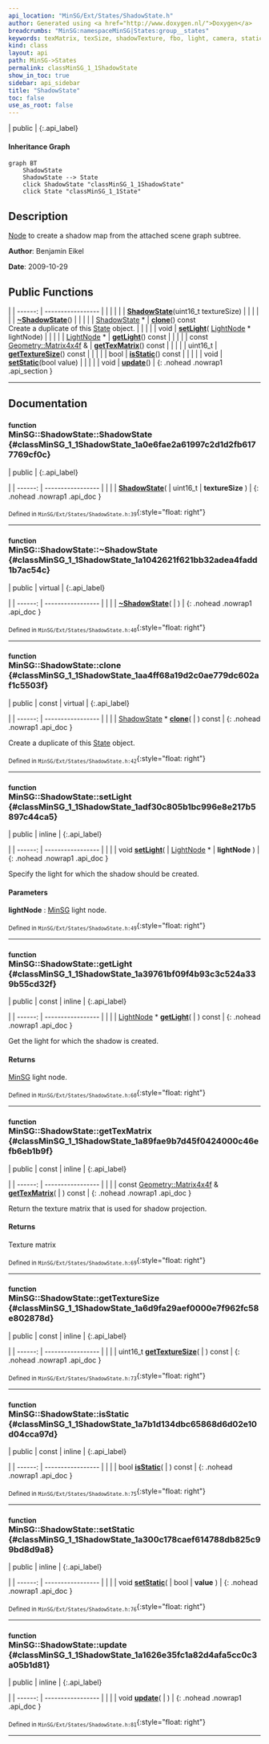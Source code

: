 ```yaml
---
api_location: "MinSG/Ext/States/ShadowState.h"
author: Generated using <a href="http://www.doxygen.nl/">Doxygen</a>
breadcrumbs: "MinSG:namespaceMinSG|States:group__states"
keywords: texMatrix, texSize, shadowTexture, fbo, light, camera, staticShadow, needsUpdate, ShadowState, ~ShadowState, clone, setLight, getLight, getTexMatrix, getTextureSize, isStatic, setStatic, update, ShadowState, updateShadowMap, doEnableState, doDisableState
kind: class
layout: api
path: MinSG->States
permalink: classMinSG_1_1ShadowState
show_in_toc: true
sidebar: api_sidebar
title: "ShadowState"
toc: false
use_as_root: false
---
```


| public |
{:.api_label}

#### Inheritance Graph

```mermaid
graph BT
	ShadowState
	ShadowState --> State
	click ShadowState "classMinSG_1_1ShadowState"
	click State "classMinSG_1_1State"
```

## Description



 [Node](classMinSG_1_1Node) to create a shadow map from the attached scene graph subtree.



**Author**: Benjamin Eikel



**Date**: 2009-10-29





## Public Functions

|
| ------: | ----------------- |
|  | |
|  | **[ShadowState](#classMinSG_1_1ShadowState_1a0e6fae2a61997c2d1d2fb6177769cf0c)**(uint16_t textureSize) |
|  | |
|  | **[~ShadowState](#classMinSG_1_1ShadowState_1a1042621f621bb32adea4fadd1b7ac54c)**() |
|  | |
| [ShadowState](classMinSG_1_1ShadowState) * | **[clone](#classMinSG_1_1ShadowState_1aa4ff68a19d2c0ae779dc602af1c5503f)**() const <br/> Create a duplicate of this [State](classMinSG_1_1State) object. |
|  | |
| void | **[setLight](#classMinSG_1_1ShadowState_1adf30c805b1bc996e8e217b5897c44ca5)**( [LightNode](classMinSG_1_1LightNode) * lightNode) |
|  | |
| [LightNode](classMinSG_1_1LightNode) * | **[getLight](#classMinSG_1_1ShadowState_1a39761bf09f4b93c3c524a339b55cd32f)**() const |
|  | |
| const [Geometry::Matrix4x4f](namespaceGeometry#namespaceGeometry_1a82edc9db7aa75d35100031d7d8010733) & | **[getTexMatrix](#classMinSG_1_1ShadowState_1a89fae9b7d45f0424000c46efb6eb1b9f)**() const |
|  | |
| uint16_t | **[getTextureSize](#classMinSG_1_1ShadowState_1a6d9fa29aef0000e7f962fc58e802878d)**() const |
|  | |
| bool | **[isStatic](#classMinSG_1_1ShadowState_1a7b1d134dbc65868d6d02e10d04cca97d)**() const |
|  | |
| void | **[setStatic](#classMinSG_1_1ShadowState_1a300c178caef614788db825c99bd8d9a8)**(bool value) |
|  | |
| void | **[update](#classMinSG_1_1ShadowState_1a1626e35fc1a82d4afa5cc0c3a05b1d81)**() |
{: .nohead .nowrap1 .api_section }


-------------------------------------------------------------------

## Documentation

### <small>function</small><br/> MinSG::ShadowState::ShadowState {#classMinSG_1_1ShadowState_1a0e6fae2a61997c2d1d2fb6177769cf0c}

| public |
{:.api_label}

|
| ------: | ----------------- |
|  |
|  **[ShadowState](#classMinSG_1_1ShadowState_1a0e6fae2a61997c2d1d2fb6177769cf0c)**( | uint16_t | **textureSize** ) |
{: .nohead .nowrap1 .api_doc }





<sub>Defined in `MinSG/Ext/States/ShadowState.h:39`</sub>{:style="float: right"}

-------------------------------------------------------------------

### <small>function</small><br/> MinSG::ShadowState::~ShadowState {#classMinSG_1_1ShadowState_1a1042621f621bb32adea4fadd1b7ac54c}

| public | virtual |
{:.api_label}

|
| ------: | ----------------- |
|  |
|  **[~ShadowState](#classMinSG_1_1ShadowState_1a1042621f621bb32adea4fadd1b7ac54c)**( |  ) |
{: .nohead .nowrap1 .api_doc }





<sub>Defined in `MinSG/Ext/States/ShadowState.h:40`</sub>{:style="float: right"}

-------------------------------------------------------------------

### <small>function</small><br/> MinSG::ShadowState::clone {#classMinSG_1_1ShadowState_1aa4ff68a19d2c0ae779dc602af1c5503f}

| public | const | virtual |
{:.api_label}

|
| ------: | ----------------- |
|  |
| [ShadowState](classMinSG_1_1ShadowState) * **[clone](#classMinSG_1_1ShadowState_1aa4ff68a19d2c0ae779dc602af1c5503f)**( |  ) const |
{: .nohead .nowrap1 .api_doc }

Create a duplicate of this [State](classMinSG_1_1State) object.





<sub>Defined in `MinSG/Ext/States/ShadowState.h:42`</sub>{:style="float: right"}

-------------------------------------------------------------------

### <small>function</small><br/> MinSG::ShadowState::setLight {#classMinSG_1_1ShadowState_1adf30c805b1bc996e8e217b5897c44ca5}

| public | inline |
{:.api_label}

|
| ------: | ----------------- |
|  |
| void **[setLight](#classMinSG_1_1ShadowState_1adf30c805b1bc996e8e217b5897c44ca5)**( |  [LightNode](classMinSG_1_1LightNode) * | **lightNode** ) |
{: .nohead .nowrap1 .api_doc }



Specify the light for which the shadow should be created.


#### Parameters
**lightNode**
:   [MinSG](namespaceMinSG) light node.







<sub>Defined in `MinSG/Ext/States/ShadowState.h:49`</sub>{:style="float: right"}

-------------------------------------------------------------------

### <small>function</small><br/> MinSG::ShadowState::getLight {#classMinSG_1_1ShadowState_1a39761bf09f4b93c3c524a339b55cd32f}

| public | const | inline |
{:.api_label}

|
| ------: | ----------------- |
|  |
| [LightNode](classMinSG_1_1LightNode) * **[getLight](#classMinSG_1_1ShadowState_1a39761bf09f4b93c3c524a339b55cd32f)**( |  ) const |
{: .nohead .nowrap1 .api_doc }



Get the light for which the shadow is created.


#### Returns
 [MinSG](namespaceMinSG) light node.





<sub>Defined in `MinSG/Ext/States/ShadowState.h:60`</sub>{:style="float: right"}

-------------------------------------------------------------------

### <small>function</small><br/> MinSG::ShadowState::getTexMatrix {#classMinSG_1_1ShadowState_1a89fae9b7d45f0424000c46efb6eb1b9f}

| public | const | inline |
{:.api_label}

|
| ------: | ----------------- |
|  |
| const [Geometry::Matrix4x4f](namespaceGeometry#namespaceGeometry_1a82edc9db7aa75d35100031d7d8010733) & **[getTexMatrix](#classMinSG_1_1ShadowState_1a89fae9b7d45f0424000c46efb6eb1b9f)**( |  ) const |
{: .nohead .nowrap1 .api_doc }



Return the texture matrix that is used for shadow projection.


#### Returns
Texture matrix





<sub>Defined in `MinSG/Ext/States/ShadowState.h:69`</sub>{:style="float: right"}

-------------------------------------------------------------------

### <small>function</small><br/> MinSG::ShadowState::getTextureSize {#classMinSG_1_1ShadowState_1a6d9fa29aef0000e7f962fc58e802878d}

| public | const | inline |
{:.api_label}

|
| ------: | ----------------- |
|  |
| uint16_t **[getTextureSize](#classMinSG_1_1ShadowState_1a6d9fa29aef0000e7f962fc58e802878d)**( |  ) const |
{: .nohead .nowrap1 .api_doc }





<sub>Defined in `MinSG/Ext/States/ShadowState.h:73`</sub>{:style="float: right"}

-------------------------------------------------------------------

### <small>function</small><br/> MinSG::ShadowState::isStatic {#classMinSG_1_1ShadowState_1a7b1d134dbc65868d6d02e10d04cca97d}

| public | const | inline |
{:.api_label}

|
| ------: | ----------------- |
|  |
| bool **[isStatic](#classMinSG_1_1ShadowState_1a7b1d134dbc65868d6d02e10d04cca97d)**( |  ) const |
{: .nohead .nowrap1 .api_doc }





<sub>Defined in `MinSG/Ext/States/ShadowState.h:75`</sub>{:style="float: right"}

-------------------------------------------------------------------

### <small>function</small><br/> MinSG::ShadowState::setStatic {#classMinSG_1_1ShadowState_1a300c178caef614788db825c99bd8d9a8}

| public | inline |
{:.api_label}

|
| ------: | ----------------- |
|  |
| void **[setStatic](#classMinSG_1_1ShadowState_1a300c178caef614788db825c99bd8d9a8)**( | bool | **value** ) |
{: .nohead .nowrap1 .api_doc }





<sub>Defined in `MinSG/Ext/States/ShadowState.h:76`</sub>{:style="float: right"}

-------------------------------------------------------------------

### <small>function</small><br/> MinSG::ShadowState::update {#classMinSG_1_1ShadowState_1a1626e35fc1a82d4afa5cc0c3a05b1d81}

| public | inline |
{:.api_label}

|
| ------: | ----------------- |
|  |
| void **[update](#classMinSG_1_1ShadowState_1a1626e35fc1a82d4afa5cc0c3a05b1d81)**( |  ) |
{: .nohead .nowrap1 .api_doc }





<sub>Defined in `MinSG/Ext/States/ShadowState.h:81`</sub>{:style="float: right"}

-------------------------------------------------------------------

